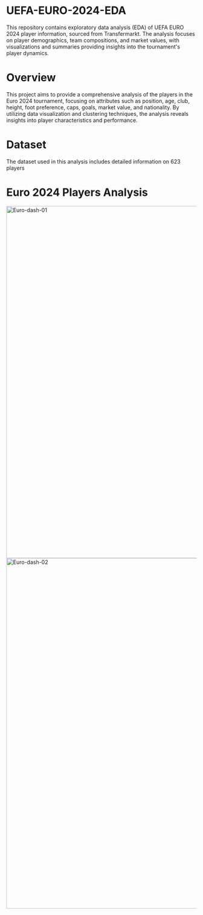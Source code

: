 # UEFA-EURO-2024-EDA
This repository contains exploratory data analysis (EDA) of UEFA EURO 2024 player information, sourced from Transfermarkt. The analysis focuses on player demographics, team compositions, and market values, with visualizations and summaries providing insights into the tournament's player dynamics.
# Overview
This project aims to provide a comprehensive analysis of the players in the Euro 2024 tournament, focusing on attributes such as position, age, club, height, foot preference, caps, goals, market value, and nationality. By utilizing data visualization and clustering techniques, the analysis reveals insights into player characteristics and performance.
# Dataset
The dataset used in this analysis includes detailed information on 623 players
# Euro 2024 Players Analysis
<img width="929" alt="Euro-dash-01" src="https://github.com/user-attachments/assets/f748e73a-6458-41cf-8fda-d2ca9370e48e">
<img width="925" alt="Euro-dash-02" src="https://github.com/user-attachments/assets/54188093-c493-4b1b-8319-a332cdc2ff4f">
